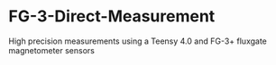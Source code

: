 # FG-3-Direct-Measurement
High precision measurements using a Teensy 4.0 and FG-3+ fluxgate magnetometer sensors 
